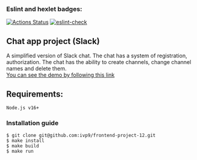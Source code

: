 ### Eslint and hexlet badges:
[![Actions Status](https://github.com/ivp9/frontend-project-12/actions/workflows/hexlet-check.yml/badge.svg)](https://github.com/ivp9/frontend-project-12/actions)
[![eslint-check](https://github.com/ivp9/frontend-project-12/actions/workflows/eslint-check.yml/badge.svg)](https://github.com/ivp9/frontend-project-12/actions/workflows/eslint-check.yml)

## Chat app project (Slack)
A simplified version of Slack chat. The chat has a system of registration, authorization. The chat has the ability to create channels, change channel names and delete them.
<br/>
[You can see the demo by following this link](https://frontend-project-12-production-8a3f.up.railway.app)

## Requirements:
```
Node.js v16+
```

### Installation guide
````
$ git clone git@github.com:ivp9/frontend-project-12.git
$ make install
$ make build
$ make run
````
